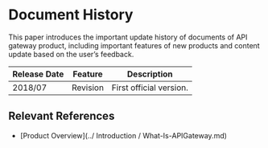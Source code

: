 # Document History

This paper introduces the important update history of documents of API gateway product, including important features of new products and content update based on the user’s feedback.

|Release Date|Feature|Description|
|-|-|-|
|2018/07|Revision|First official version. |



## Relevant References

- [Product Overview](../ Introduction / What-Is-APIGateway.md)

